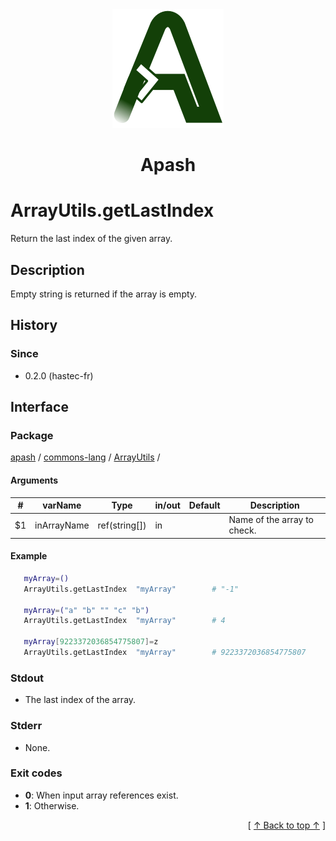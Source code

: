 
<div align='center' id='apash-top'>
  <a href='https://github.com/hastec-fr/apash'>
    <img alt='apash-logo' src='../../../../../../assets/apash-logo.svg'/>
  </a>

  # Apash
</div>


# ArrayUtils.getLastIndex
Return the last index of the given array.
## Description
   Empty string is returned if the array is empty.

## History
### Since
  * 0.2.0 (hastec-fr)

## Interface
### Package
<!-- apash.packageBegin -->
[apash](../../../apash.md) / [commons-lang](../../commons-lang.md) / [ArrayUtils](../ArrayUtils.md) / 
<!-- apash.packageEnd -->

#### Arguments
 | #      | varName        | Type          | in/out   | Default    | Description                          |
 |--------|----------------|---------------|----------|------------|--------------------------------------|
 | $1     | inArrayName    | ref(string[]) | in       |            | Name of the array to check.          |

#### Example
 ```bash
    myArray=()
    ArrayUtils.getLastIndex  "myArray"        # "-1"

    myArray=("a" "b" "" "c" "b")
    ArrayUtils.getLastIndex  "myArray"        # 4

    myArray[9223372036854775807]=z
    ArrayUtils.getLastIndex  "myArray"        # 9223372036854775807
  ```

### Stdout
  * The last index of the array.
### Stderr
  * None.

### Exit codes
  * **0**: When input array references exist.
  * **1**: Otherwise.

  <div align='right'>[ <a href='#apash-top'>↑ Back to top ↑</a> ]</div>

